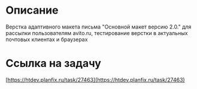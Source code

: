 # Описание
Верстка адаптивного макета письма "Основной макет версию 2.0." для рассылки пользователям avito.ru, тестирование верстки в актуальных почтовых клиентах и браузерах

# Ссылка на задачу
[https://htdev.planfix.ru/task/27463](https://htdev.planfix.ru/task/27463)